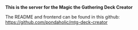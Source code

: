 **This is the server for the Magic the Gathering Deck Creator** 

The README and frontend can be found in this github:
https://github.com/pondaholic/mtg-deck-creator
